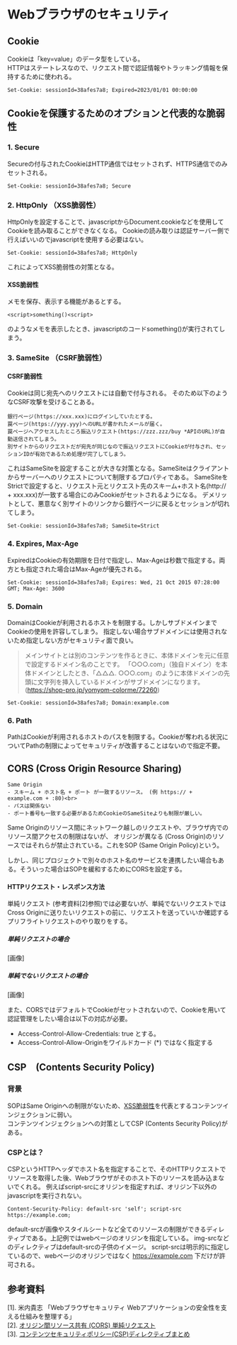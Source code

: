 # Webブラウザのセキュリティ
## Cookie
Cookieは「key=value」のデータ型をしている。<br>
HTTPはステートレスなので、リクエスト間で認証情報やトラッキング情報を保持するために使われる。
```
Set-Cookie: sessionId=38afes7a8; Expired=2023/01/01 00:00:00
```

## Cookieを保護するためのオプションと代表的な脆弱性
### 1. Secure<br>

Secureの付与されたCookieはHTTP通信ではセットされず、HTTPS通信でのみセットされる。
```
Set-Cookie: sessionId=38afes7a8; Secure
```

### 2. HttpOnly （XSS脆弱性）<br>

HttpOnlyを設定することで、javascriptからDocument.cookieなどを使用してCookieを読み取ることができなくなる。
Cookieの読み取りは認証サーバー側で行えばいいのでjavascriptを使用する必要はない。
```
Set-Cookie: sessionId=38afes7a8; HttpOnly
```
これによってXSS脆弱性の対策となる。
#### XSS脆弱性
メモを保存、表示する機能があるとする。<br>
```
<script>something()<script>
```
のようなメモを表示したとき、javascriptのコードsomething()が実行されてしまう。

### 3. SameSite （CSRF脆弱性）<br>
#### CSRF脆弱性
Cookieは同じ宛先へのリクエストには自動で付与される。
そのため以下のようなCSRF攻撃を受けることある。
```
銀行ページ(https://xxx.xxx)にログインしていたとする。
罠ページ(https://yyy.yyy)へのURLが書かれたメールが届く。
罠ページへアクセスしたところ振込リクエスト(https://zzz.zzz/buy *APIのURL)が自動送信されてしまう。
別サイトからのリクエストだが宛先が同じなので振込リクエストにCookieが付与され、セッションIDが有効であるため処理が完了してしまう。
```
これはSameSiteを設定することが大きな対策となる。SameSiteはクライアントからサーバーへのリクエストについて制限するプロパティである。
SameSiteをStrictで設定すると、リクエスト元とリクエスト先のスキーム+ホスト名(http:// + xxx.xxx)が一致する場合にのみCookieがセットされるようになる。
デメリットとして、悪意なく別サイトのリンクから銀行ページに戻るとセッションが切れてしまう。
```
Set-Cookie: sessionId=38afes7a8; SameSite=Strict
```

### 4. Expires, Max-Age

ExpiredはCookieの有効期限を日付で指定し、Max-Ageは秒数で指定する。両方とも指定された場合はMax-Ageが優先される。
```
Set-Cookie: sessionId=38afes7a8; Expires: Wed, 21 Oct 2015 07:28:00 GMT; Max-Age: 3600
```

### 5. Domain
DomainはCookieが利用されるホストを制限する。しかしサブドメインまでCookieの使用を許容してしまう。
指定しない場合サブドメインには使用されないため指定しない方がセキュリティ面で良い。
>メインサイトとは別のコンテンツを作るときに、本体ドメインを元に任意で設定するドメイン名のことです。 「○○○.com」（独自ドメイン）を本体ドメインとしたとき、「△△△. ○○○.com」のように本体ドメインの先頭に文字列を挿入しているドメインがサブドメインになります。 (https://shop-pro.jp/yomyom-colorme/72260)
```
Set-Cookie: sessionId=38afes7a8; Domain:example.com
```
### 6. Path

PathはCookieが利用されるホストのパスを制限する。Cookieが奪われる状況についてPathの制限によってセキュリティが改善することはないので指定不要。

## CORS (Cross Origin Resource Sharing)
```
Same Origin
- スキーム + ホスト名 + ポート が一致するリソース。 (例 https:// + example.com + :80)<br>
- パスは関係ない
- ポート番号も一致する必要があるためCookieのSameSiteよりも制限が厳しい。
```

Same Originのリソース間にネットワーク越しのリクエストや、ブラウザ内でのリソース間アクセスの制限はないが、
オリジンが異なる (Cross Origin)のリソースではそれらが禁止されている。これをSOP (Same Origin Policy)という。

しかし、同じプロジェクトで別々のホスト名のサービスを連携したい場合もある。そういった場合はSOPを緩和するためにCORSを設定する。
#### HTTPリクエスト・レスポンス方法
単純リクエスト (参考資料[2]参照)では必要ないが、単純でないリクエストではCross Originに送りたいリクエストの前に、リクエストを送っていいか確認するプリフライトリクエストのやり取りをする。

##### 単純リクエストの場合
[画像]

##### 単純でないリクエストの場合
[画像]

また、CORSではデフォルトでCookieがセットされないので、Cookieを用いて認証管理をしたい場合は以下の対応が必要。
- Access-Control-Allow-Credentials: true とする。
- Access-Control-Allow-Originをワイルドカード (*) ではなく指定する

## CSP　(Contents Security Policy)
### 背景
SOPはSame Originへの制限がないため、[XSS脆弱性](https://github.com/kuwabaray/note/blob/main/docs/web-browser-security.md#xss%E8%84%86%E5%BC%B1%E6%80%A7)を代表とするコンテンツインジェクションに弱い。<br>
コンテンツインジェクションへの対策としてCSP (Contents Security Policy)がある。

### CSPとは？
CSPというHTTPヘッダでホスト名を指定することで、そのHTTPリクエストでリソースを取得した後、Webブラウザがそのホスト下のリソースを読み込まないでくれる。
例えばscript-srcにオリジンを指定すれば、オリジン下以外のjavascriptを実行されない。
```
Content-Security-Policy: default-src 'self'; script-src https://example.com;
```
default-srcが画像やスタイルシートなど全てのリソースの制限ができるディレティブである。上記例ではwebページのオリジンを指定している。
img-srcなどのディレクティブはdefault-srcの子供のイメージ。
script-srcは明示的に指定しているので、webページのオリジンではなく https://example.com 下だけが許可される。


## 参考資料
[1]. 米内貴志 「Webブラウザセキュリティ Webアプリケーションの安全性を支える仕組みを整理する」<br>
[2]. [オリジン間リソース共有 (CORS) 単純リクエスト](https://developer.mozilla.org/ja/docs/Web/HTTP/CORS#%E5%8D%98%E7%B4%94%E3%83%AA%E3%82%AF%E3%82%A8%E3%82%B9%E3%83%88)<br>
[3]. [コンテンツセキュリティポリシー(CSP)ディレクティブまとめ](https://qiita.com/yuria-n/items/c50a1bc0ba51f6e33215)<br>
